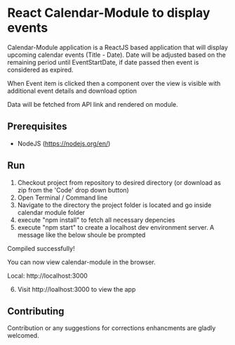 
#  React Calendar-Module to display events

Calendar-Module application is a ReactJS based application that will display upcoming calendar events (Title - Date). Date will be adjusted based on the remaining period until EventStartDate, if date passed then event is considered as expired.

When Event item is clicked then a component over the view is visible with additional event details and download option

Data will be fetched from API link and rendered on module.


## Prerequisites

-   NodeJS (https://nodejs.org/en/)

## Run

1) Checkout project from repository to desired directory (or download as zip from the 'Code' drop down button)
3) Open Terminal / Command line
4) Navigate to the directory the project folder is located and go inside calendar module folder 
5) execute "npm install" to fetch all necessary depencies
5) execute "npm start" to create a localhost dev environment server. A message like the below shoule be prompted

Compiled successfully!

You can now view calendar-module in the browser.

  Local:            http://localhost:3000

6) Visit http://loalhost:3000 to view the app

## Contributing
Contribution or any suggestions for corrections enhancments are gladly welcomed.
